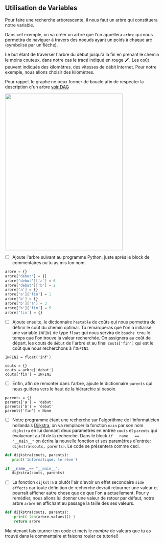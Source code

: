 ## Utilisation de Variables

Pour faire une recherche arborescente, il nous faut un arbre qui constituera notre variable.

Dans cet exemple, on va créer un arbre que l'on appellera `arbre` qui nous permettra de naviguer à travers des noeuds ayant un poids à chaque arc (symbolisé par un flèche). 

Le but étant de traverser l'arbre du début jusqu'à la fin en prenant le chemin le moins couteux, dans notre cas le tracé indiqué en rouge :crayon:. Les coût peuvent indiqués des kilomètres, des vitesses de débit Internet. Pour notre exemple, nous allons choisir des kilomètres.

Pour rappel, le graphe ne peux former de boucle afin de respecter la description d'un arbre [voir DAG](https://en.wikipedia.org/wiki/Directed_acyclic_graph)

<img src="https://user-images.githubusercontent.com/62551735/79170355-2027ed80-7dbd-11ea-8a80-3871a0d40ab0.png" width="384" height="512"></img>

- [ ] Ajoute l'arbre suivant au programme Python, juste aprés le block de commentaires ou tu as mis ton nom.

```python
arbre = {}
arbre['debut'] = {}
arbre['debut']['a'] = 6
arbre['debut']['b'] = 2
arbre['a'] = {}
arbre['a']['fin'] = 1
arbre['b'] = {}
arbre['b']['a'] = 3
arbre['b']['fin'] = 5
arbre['fin'] = {}
```

- [ ] Ajoute ensuite, le dictionnaire `hastable` de coûts qui nous permettra de définir le coût du chemin optimal. Tu remarqueras que l'on a initialisé une variable `INFINI` de type `float` qui nous servira de `bouche trou` le temps que l'on trouve la valeur recherchée. On assignera au coût de départ, les couts de `début` de l'arbre et au final `couts['fin']` qui est le coût que nous recherchons à l'`INFINI`.

```
INFINI = float('inf')

couts = {}
couts = arbre['debut']
couts['fin'] = INFINI
```

- [ ] Enfin, afin de remonter dans l'arbre, ajoute le dictionnaire `parents` qui nous guidera vers le haut de la hiérarchie si besoin.

```
parents = {}
parents['a'] = 'debut'
parents['b'] = 'debut'
parents['fin'] = None
```

- [ ] Notre programme étant une recherche sur l'algorithme de l'informaticien hollandais [Dijkstra](https://fr.wikipedia.org/wiki/Edsger_Dijkstra), on va remplacer la fonction `main` par son nom `dijkstra` en lui donnant deux paramètres en entrée `couts` et `parents` qui évolueront au fil de la recherche. Dans le block `if __name__ == "__main__"` on écrira la nouvelle fonction et ses paramètres d'entrée: `dijkstra(couts, parents)`. Le code se présentera comme ceci.

```python
def dijkstra(couts, parents):
   print('Informatique: le rêve')

if __name__== "__main__":
   dijkstra(couts, parents)
```

- [ ] La fonction `dijkstra` a plutôt l'air d'avoir un effet secondaire `side effects` car toute définition de recherche devrait retourner une valeur et pourrait afficher autre chose que ce que l'on a actuellement. Pour y remédier, nous allons lui donner une valeur de retour par défaut, notre arbre `arbre` en affichant au passage la taille des ses valeurs.

```python
def dijkstra(couts, parents):
    print( len(arbre.values()) )
    return arbre
```

Maintenant fais tourner ton code et mets le *nombre* de valeurs que tu as trouvé dans le commentaire et faisons rouler ce tutoriel!
